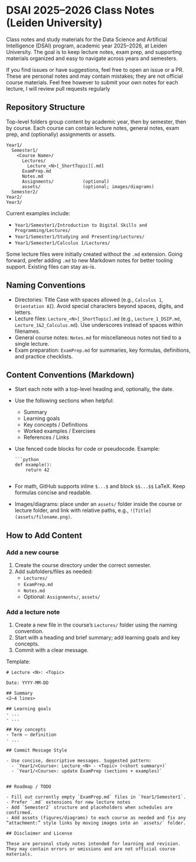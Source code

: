 # DSAI 2025–2026 Class Notes (Leiden University)

Class notes and study materials for the Data Science and Artificial Intelligence (DSAI) program, academic year 2025–2026, at Leiden University. The goal is to keep lecture notes, exam prep, and supporting materials organized and easy to navigate across years and semesters.

If you find issues or have suggestions, feel free to open an issue or a PR. These are personal notes and may contain mistakes; they are not official course materials. Feel free however to submit your own notes for each lecture, I will review pull requests regularly 

## Repository Structure

Top-level folders group content by academic year, then by semester, then by course. Each course can contain lecture notes, general notes, exam prep, and (optionally) assignments or assets.

```
Year1/
  Semester1/
    <Course Name>/
      Lectures/
        Lecture_<N>[_ShortTopic][.md]
      ExamPrep.md
      Notes.md
      Assignments/           (optional)
      assets/                (optional; images/diagrams)
  Semester2/
Year2/
Year3/
```

Current examples include:
- `Year1/Semester1/Introduction to Digital Skills and Programming/Lectures/`
- `Year1/Semester1/Studying and Presenting/Lectures/`
- `Year1/Semester1/Calculus 1/Lectures/`

Some lecture files were initially created without the `.md` extension. Going forward, prefer adding `.md` to new Markdown notes for better tooling support. Existing files can stay as-is.

## Naming Conventions

- Directories: Title Case with spaces allowed (e.g., `Calculus 1`, `Orientation AI`). Avoid special characters beyond spaces, digits, and letters.
- Lecture files: `Lecture_<N>[_ShortTopic].md` (e.g., `Lecture_1_DSIP.md`, `Lecture_1&2_Calculus.md`). Use underscores instead of spaces within filenames.
- General course notes: `Notes.md` for miscellaneous notes not tied to a single lecture.
- Exam preparation: `ExamPrep.md` for summaries, key formulas, definitions, and practice checklists.

## Content Conventions (Markdown)

- Start each note with a top-level heading and, optionally, the date.
- Use the following sections when helpful:
  - Summary
  - Learning goals
  - Key concepts / Definitions
  - Worked examples / Exercises
  - References / Links
- Use fenced code blocks for code or pseudocode. Example:

  ```
  ```python
  def example():
      return 42
  ```
  ```

- For math, GitHub supports inline `$...$` and block `$$...$$` LaTeX. Keep formulas concise and readable.
- Images/diagrams: place under an `assets/` folder inside the course or lecture folder, and link with relative paths, e.g., `![Title](assets/filename.png)`.

## How to Add Content

### Add a new course

1. Create the course directory under the correct semester.
2. Add subfolders/files as needed:
   - `Lectures/`
   - `ExamPrep.md`
   - `Notes.md`
   - Optional: `Assignments/`, `assets/`

### Add a lecture note

1. Create a new file in the course’s `Lectures/` folder using the naming convention.
2. Start with a heading and brief summary; add learning goals and key concepts.
3. Commit with a clear message.

Template:

```
# Lecture <N>: <Topic>

Date: YYYY-MM-DD

## Summary
<2–4 lines>

## Learning goals
- ...
- ...

## Key concepts
- Term — definition
- ...

## Commit Message Style

- Use concise, descriptive messages. Suggested pattern:
  - `Year1/<Course>: Lecture_<N> - <Topic> (<short summary>)`
  - `Year1/<Course>: update ExamPrep (sections + examples)`


## Roadmap / TODO

- Fill out currently empty `ExamPrep.md` files in `Year1/Semester1`.
- Prefer `.md` extensions for new lecture notes
- Add `Semester2` structure and placeholders when schedules are confirmed.
- Add assets (figures/diagrams) to each course as needed and fix any “attachment:” style links by moving images into an `assets/` folder.

## Disclaimer and License

These are personal study notes intended for learning and revision. They may contain errors or omissions and are not official course materials.
